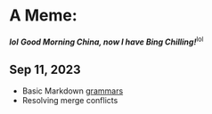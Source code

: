# A Meme:


***lol***
***Good Morning China, now I have Bing Chilling!***<sup>lol</sup>


## Sep 11, 2023
- Basic Markdown [grammars](https://docs.github.com/en/get-started/writing-on-github/getting-started-with-writing-and-formatting-on-github/basic-writing-and-formatting-syntax)
- Resolving merge conflicts
